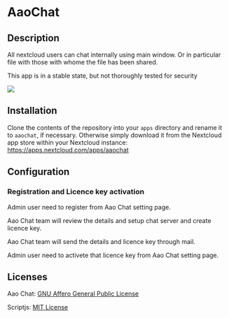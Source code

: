 # AaoChat
## Description
All nextcloud users can chat internally using main window. Or in particular file with those with whome the file has been shared.

This app is in a stable state, but not thoroughly tested for security

![](https://raw.githubusercontent.com/sndkcorp/nextcloud/master/apps/twainwebscan/img/aaochat.gif)

## Installation
Clone the contents of the repository into your `apps` directory and rename it to `aaochat`, if necessary. Otherwise simply download it from the Nextcloud app store within your Nextcloud instance: https://apps.nextcloud.com/apps/aaochat

## Configuration
### Registration and Licence key activation
Admin user need to register from Aao Chat setting page.

Aao Chat team will review the details and setup chat server and create licence key.

Aao Chat team will send the details and licence key through mail.

Admin user need to activete that licence key from  Aao Chat setting page.

## Licenses
Aao Chat: [GNU Affero General Public License](http://www.gnu.org/licenses/agpl-3.0.html)

Scriptjs: [MIT License](https://opensource.org/licenses/MIT)
